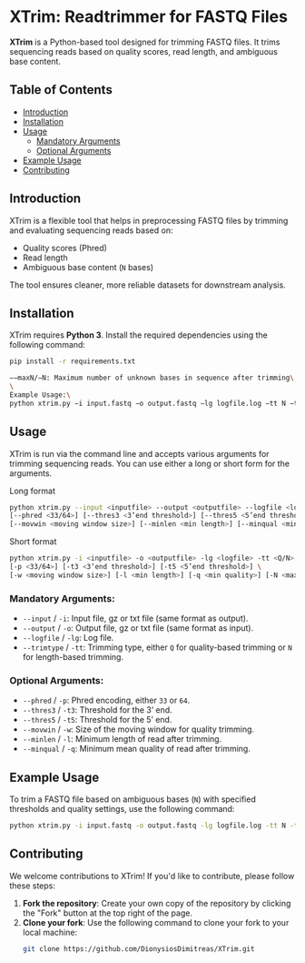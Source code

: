 # XTrim: Readtrimmer for FASTQ Files

**XTrim** is a Python-based tool designed for trimming FASTQ files. It trims sequencing reads based on quality scores, read length, and ambiguous base content.

## Table of Contents
- [Introduction](#introduction)
- [Installation](#installation)
- [Usage](#usage)
  - [Mandatory Arguments](#mandatory-arguments)
  - [Optional Arguments](#optional-arguments)
- [Example Usage](#example-usage)
- [Contributing](#contributing)

## Introduction
XTrim is a flexible tool that helps in preprocessing FASTQ files by trimming and evaluating sequencing reads based on:
- Quality scores (Phred)
- Read length
- Ambiguous base content (`N` bases)

The tool ensures cleaner, more reliable datasets for downstream analysis.

## Installation
XTrim requires **Python 3**. Install the required dependencies using the following command:

```bash
pip install -r requirements.txt

−−maxN/−N: Maximum number of unknown bases in sequence after trimming\
\
Example Usage:\
python xtrim.py −i input.fastq −o output.fastq −lg logfile.log −tt N −t3 6 −t5 8−l 50−q 32−N 7
```
## Usage

XTrim is run via the command line and accepts various arguments for trimming sequencing reads. You can use either a long or short form for the arguments.

Long format
```bash
python xtrim.py --input <inputfile> --output <outputfile> --logfile <logfile> --trimtype <Q/N> \
[--phred <33/64>] [--thres3 <3’end threshold>] [--thres5 <5’end threshold>] \
[--movwin <moving window size>] [--minlen <min length>] [--minqual <min quality>] [--maxN <max N content>]
```

Short format
```bash
python xtrim.py -i <inputfile> -o <outputfile> -lg <logfile> -tt <Q/N> \
[-p <33/64>] [-t3 <3’end threshold>] [-t5 <5’end threshold>] \
[-w <moving window size>] [-l <min length>] [-q <min quality>] [-N <max N content>]
```

### Mandatory Arguments:
- `--input` / `-i`: Input file, gz or txt file (same format as output).
- `--output` / `-o`: Output file, gz or txt file (same format as input).
- `--logfile` / `-lg`: Log file.
- `--trimtype` / `-tt`: Trimming type, either `Q` for quality-based trimming or `N` for length-based trimming.

### Optional Arguments:
- `--phred` / `-p`: Phred encoding, either `33` or `64`.
- `--thres3` / `-t3`: Threshold for the 3’ end.
- `--thres5` / `-t5`: Threshold for the 5’ end.
- `--movwin` / `-w`: Size of the moving window for quality trimming.
- `--minlen` / `-l`: Minimum length of read after trimming.
- `--minqual` / `-q`: Minimum mean quality of read after trimming.

## Example Usage

To trim a FASTQ file based on ambiguous bases (`N`) with specified thresholds and quality settings, use the following command:

```bash
python xtrim.py -i input.fastq -o output.fastq -lg logfile.log -tt N -t3 6 -t5 8 -l 50 -q 32 -N 7
```

## Contributing

We welcome contributions to XTrim! If you'd like to contribute, please follow these steps:

1. **Fork the repository**: Create your own copy of the repository by clicking the "Fork" button at the top right of the page.
2. **Clone your fork**: Use the following command to clone your fork to your local machine:
   ```bash
   git clone https://github.com/DionysiosDimitreas/XTrim.git

